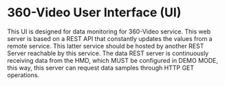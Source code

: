 # 360-Video User Interface (UI)
This UI is designed for data monitoring for 360-Video service. This web server is based on a REST API that constantly 
updates the values from a remote service. This latter service should be hosted by another REST Server reachable by this 
service.
The data REST server is continuously receiving data from the HMD, which MUST be configured in DEMO MODE, this way, this
server can request data samples through HTTP GET operations.

